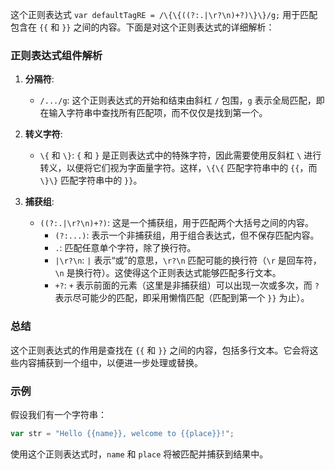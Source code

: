这个正则表达式 `var defaultTagRE = /\{\{((?:.|\r?\n)+?)\}\}/g;` 用于匹配包含在 `{{` 和 `}}` 之间的内容。下面是对这个正则表达式的详细解析：

### 正则表达式组件解析

1. **分隔符**:
   - `/.../g`: 这个正则表达式的开始和结束由斜杠 `/` 包围，`g` 表示全局匹配，即在输入字符串中查找所有匹配项，而不仅仅是找到第一个。

2. **转义字符**:
   - `\{` 和 `\}`: `{` 和 `}` 是正则表达式中的特殊字符，因此需要使用反斜杠 `\` 进行转义，以便将它们视为字面量字符。这样，`\{\{` 匹配字符串中的 `{{`，而 `\}\}` 匹配字符串中的 `}}`。

3. **捕获组**:
   - `((?:.|\r?\n)+?)`: 这是一个捕获组，用于匹配两个大括号之间的内容。
     - `(?:...)`: 表示一个非捕获组，用于组合表达式，但不保存匹配内容。
     - `.`: 匹配任意单个字符，除了换行符。
     - `|\r?\n`: `|` 表示“或”的意思，`\r?\n` 匹配可能的换行符（`\r` 是回车符，`\n` 是换行符）。这使得这个正则表达式能够匹配多行文本。
     - `+?`: `+` 表示前面的元素（这里是非捕获组）可以出现一次或多次，而 `?` 表示尽可能少的匹配，即采用懒惰匹配（匹配到第一个 `}}` 为止）。

### 总结

这个正则表达式的作用是查找在 `{{` 和 `}}` 之间的内容，包括多行文本。它会将这些内容捕获到一个组中，以便进一步处理或替换。

### 示例

假设我们有一个字符串：

```javascript
var str = "Hello {{name}}, welcome to {{place}}!";
```

使用这个正则表达式时，`name` 和 `place` 将被匹配并捕获到结果中。





